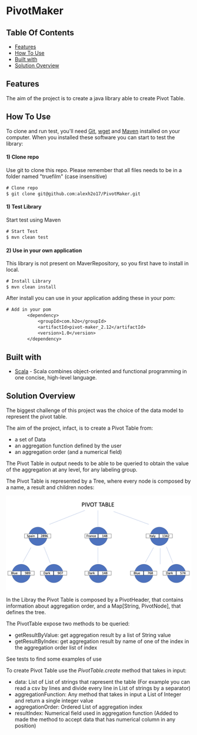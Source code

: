 # PivotMaker
## Table Of Contents

<!-- START doctoc generated TOC please keep comment here to allow auto update -->
<!-- DON'T EDIT THIS SECTION, INSTEAD RE-RUN doctoc TO UPDATE -->

- [Features](#features)
- [How To Use](#how-to-use)
- [Built with](#built-with)
- [Solution Overview](#solution-overview)

<!-- END doctoc generated TOC please keep comment here to allow auto update -->


## Features

The aim of the project is to create a java library able to create Pivot Table.

## How To Use

To clone and run test, you'll need [Git](https://git-scm.com), [wget](https://www.gnu.org/software/wget/) and [Maven](https://maven.apache.org/)  installed on your computer. When you installed these software you can start to test the library:

#### 1) Clone repo
Use git to clone this repo. Please remember that all files needs to be in a folder named "truefilm" (case insensitive)
```shell script
# Clone repo
$ git clone git@github.com:alexh2o17/PivotMaker.git
```
#### 1) Test Library
Start test using Maven

```shell script
# Start Test
$ mvn clean test
```
#### 2) Use in your own application
This library is not present on MaverRepository, so you first have to install in local.
```shell script
# Install Library
$ mvn clean install
```

After install you can use in your application adding these in your pom:
```shell script
# Add in your pom
        <dependency>
            <groupId>com.h2o</groupId>
            <artifactId>pivot-maker_2.12</artifactId>
            <version>1.0</version>
        </dependency>
```

## Built with 

- [Scala](https://www.scala-lang.org/) - Scala combines object-oriented and functional programming in one concise, high-level language.


## Solution Overview

The biggest challenge of this project was the choice of the data model to represent the pivot table.

The aim of the project, infact, is to create a Pivot Table from: 
* a set of Data
* an aggregation function defined by the user
* an aggregation order (and a numerical field)

The Pivot Table in output needs to be able to be queried to obtain the value of the aggregation at any level, for any labeling group.

The Pivot Table is represented by a Tree, where every node is composed by a name, a result and children nodes:

![Alt text](img/model.png?raw=true "Model")

In the Libray the Pivot Table is composed by a PivotHeader, that contains information about aggregation order, and a Map[String, PivotNode], that defines the tree.

The PivotTable expose two methods to be queried:
* getResultByValue: get aggregation result by a list of String value
* getResultByIndex: get aggregation result by name of one of the index in the aggregation order list of index

See tests to find some examples of use

To create Pivot Table use the *PivotTable.create* method that takes in input:
* data: List of List of strings that rapresent the table (For example you can read a csv by lines and divide every line in List of strings by a separator)
* aggregationFunction: Any method that takes in input a List of Integer and return a single integer value
* aggregationOrder: Ordered List of aggregation index
* resultIndex: Numerical field used in aggregation function (Added to made the method to accept data that has numerical column in any position)

